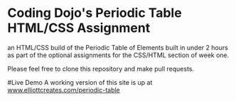 # Coding Dojo's Periodic Table HTML/CSS Assignment
an HTML/CSS build of the Periodic Table of Elements built in under 2 hours as part of the optional assignments for the CSS/HTML section of week one.

Please feel free to clone this repository and make pull requests.

#Live Demo
A working version of this site is up at <a href="http://www.elliottcreates.com/periodic-table">www.elliottcreates.com/periodic-table</a>